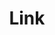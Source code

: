 ---
layout: component.njk
tags: 
    - legacy_components_de
key: link-legacy_de
title: Link
parent: legacy_components_de
image: legacy/overview/link.webp
keywords: 
order: 120
---